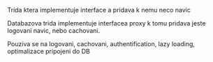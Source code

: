 Trida ktera implementuje interface a pridava k nemu neco navic

Databazova trida implementuje interfacea proxy k tomu pridava jeste logovani navic, nebo cachovani.

Pouziva se na logovani, cachovani, authentification, lazy loading, optimalizace pripojeni do DB